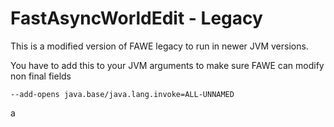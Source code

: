 # FastAsyncWorldEdit - Legacy
This is a modified version of FAWE legacy to run in newer JVM versions.

You have to add this to your JVM arguments to make sure FAWE can modify non final fields 
```
--add-opens java.base/java.lang.invoke=ALL-UNNAMED
```
a
